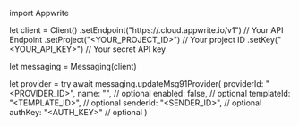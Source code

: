 import Appwrite

let client = Client()
    .setEndpoint("https://<REGION>.cloud.appwrite.io/v1") // Your API Endpoint
    .setProject("<YOUR_PROJECT_ID>") // Your project ID
    .setKey("<YOUR_API_KEY>") // Your secret API key

let messaging = Messaging(client)

let provider = try await messaging.updateMsg91Provider(
    providerId: "<PROVIDER_ID>",
    name: "<NAME>", // optional
    enabled: false, // optional
    templateId: "<TEMPLATE_ID>", // optional
    senderId: "<SENDER_ID>", // optional
    authKey: "<AUTH_KEY>" // optional
)

